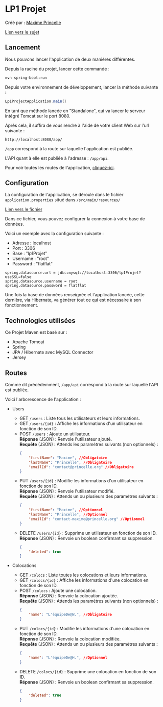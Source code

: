 # LP1 Projet

Créé par : [Maxime Princelle](https://princelle.org)

[Lien vers le sujet](https://docs.google.com/document/d/1O9Cfxe6QZ-yc6G4GovpEqzZk6cyP_nfo3nQCdmnhhQA/edit)

## Lancement

Nous pouvons lancer l'application de deux manières différentes.

Depuis la racine du projet, lancer cette commande : 

```bash
mvn spring-boot:run
```

Depuis votre environnement de développement, lancer la méthode suivante : 
```java
Lp1ProjectApplication.main()
```

En tant que méthode lancée en "Standalone", qui va lancer le serveur intégré Tomcat sur le port 8080.

Après cela, il suffira de vous rendre à l'aide de votre client Web sur l'url suivante : 
```
http://localhost:8080/app/
```

```/app``` correspond à la route sur laquelle l'application est publiée.

L'API quant à elle est publiée à l'adresse : ```/app/api```.

Pour voir toutes les routes de l'application, <a href="#routes">cliquez-ici</a>.

## Configuration

La configuration de l'application, se déroule dans le fichier ```application.properties``` situé dans ```/src/main/resources/```

[Lien vers le fichier](src/main/resources/application.properties)

Dans ce fichier, vous pouvez configurer la connexion à votre base de données.

Voici un exemple avec la configuration suivante : 
- Adresse : localhost
- Port : 3306
- Base : "lp1Projet"
- Username : "root"
- Password : "flatflat"

```
spring.datasource.url = jdbc:mysql://localhost:3306/lp1Projet?useSSL=false
spring.datasource.username = root
spring.datasource.password = flatflat
```

Une fois la base de données renseignée et l'application lancée, cette dernière, via Hibernate, va générer tout ce qui est nécessaire à son fonctionnement.

## Technologies utilisées

Ce Projet Maven est basé sur : 
- Apache Tomcat
- Spring
- JPA / Hibernate avec MySQL Connector
- Jersey

## Routes

Comme dit précédemment, ```/app/api``` correspond à la route sur laquelle l'API est publiée.

Voici l'arborescence de l'application : 

- Users
  - GET ```/users``` : Liste tous les utilisateurs et leurs informations.
  - GET ```/users/{id}``` : Affiche les informations d'un utilisateur en fonction de son ID.
  - POST ```/users``` : Ajoute un utilisateur. 
  	<br/>__Réponse__ (JSON) : Renvoie l'utilisateur ajouté.
  	<br/>__Requête__ (JSON) : Attends les paramètres suivants (non optionnels) :
	```json
	{
		"firstName": "Maxime", //Obligatoire
		"lastName": "Princelle", //Obligatoire
		"emailId": "contact@princelle.org" //Obligatoire
	}
	```
  - PUT ```/users/{id}``` : Modifie les informations d'un utilisateur en fonction de son ID.
	<br/>__Réponse__ (JSON) : Renvoie l'utilisateur modifié.
  	<br/>__Requête__ (JSON) : Attends un ou plusieurs des paramètres suivants :
	```json
	{
		"firstName": "Maxime", //Optionnel
		"lastName": "Princelle", //Optionnel
		"emailId": "contact-maxime@princelle.org" //Optionnel
	}
	```
  - DELETE ```/users/{id}``` : Supprime un utilisateur en fonction de son ID. 
  	<br/>__Réponse__ (JSON) : Renvoie un boolean confirmant sa suppression.
	```json
	{
    	"deleted": true
	}
	```

- Colocations
  - GET ```/colocs``` : Liste toutes les colocations et leurs informations.
  - GET ```/colocs/{id}``` : Affiche les informations d'une colocation en fonction de son ID.
  - POST ```/colocs``` : Ajoute une colocation. 
  	<br/>__Réponse__ (JSON) : Renvoie la colocation ajoutée.
  	<br/>__Requête__ (JSON) : Attends les paramètres suivants (non optionnels) :
	```json
	{
		"name": "L'équipeDe@W.", //Obligatoire
	}
	```
  - PUT ```/colocs/{id}``` : Modifie les informations d'une colocation en fonction de son ID.
	<br/>__Réponse__ (JSON) : Renvoie la colocation modifiée.
  	<br/>__Requête__ (JSON) : Attends un ou plusieurs des paramètres suivants :
	```json
	{
		"name": "L'équipeDe@H.", //Optionnel
	}
	```
  - DELETE ```/colocs/{id}``` : Supprime une colocation en fonction de son ID. 
  	<br/>__Réponse__ (JSON) : Renvoie un boolean confirmant sa suppression.
	```json
	{
    	"deleted": true
	}
	```
